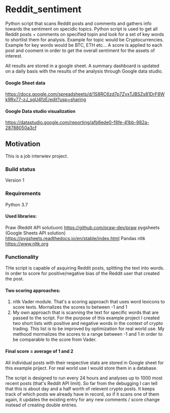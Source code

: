 # Reddit_sentiment
Python script that scans Reddit posts and comments and gathers info towards the sentiment on specidic topics. Python script is used to get all Reddit posts + comments on specified topin and look for a set of key words to shortlist them for analysis. Example for topic would be Cryptocurrencies. Example for key words would be BTC, ETH etc... A score is applied to each post and cooment in order to get the overall sentiment for the assets of interest. 
 
All results are stored in a google sheet. A summary dashboard is updated on a daily basis with the results of the analysis through Google data studio.
 
#### Google Sheet data
https://docs.google.com/spreadsheets/d/1S8RC6zd7p7ZyxTJBSZs81DrF8Wk9Rx77-zJ_sgU4fzE/edit?usp=sharing

#### Google Data studio visualization
https://datastudio.google.com/reporting/afb6ede0-f8fe-41bb-982a-28788050a3cf
 
 
## Motivation
This is a job interwiev project.

### Build status
Version 1

### Requirements
Python 3.7

#### Used libraries:
Praw (Reddit API solutiuon) https://github.com/praw-dev/praw
pygsheets (Google Sheets API solution) https://pygsheets.readthedocs.io/en/stable/index.html
Pandas
nltk https://www.nltk.org

### Functionality

THe script is capable of asquiring Reddit posts, splitting the text into words. In order to score for positive/negative bias of the Reddit user that created the post.

#### Two scoring approaches:

1. nltk Vader module. That's a scoring approach that uses word lexicons to score texts. Mornalizes the scores to between -1 and 1 
2. My own approach that is scanning the text for specific words that are passed to the script. For the purpose of this example project I created two short lists with positive and negative words in the context of crypto trading. This list is to be improved by optimization for real world use. My methood mormalizes the scores to a range between -1 and 1 in order to be comparable to the score from Vader.

#### Final score = average of 1 and 2

All individual posts with their respective stats are stored in Google sheet for this example priject. For real world use I would store them in a database. 

The script is designed to run every 24 hours and analyses up to 1000 most recent posts (that's Reddit API limit). So far from the debugging I can tell that this is about day and a half worth of relevent crypto posts. It keeps track of which posts we already have in record, so if it scans one of them again, it updates the existing entry for any new comments / score change instead of creating double entries.




